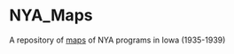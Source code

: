 # NYA_Maps
A repository of [maps](https://jebowe3.github.io/NYA_Maps/) of NYA programs in Iowa (1935-1939)
